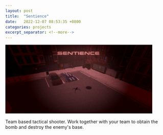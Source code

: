 ```yaml
---
layout: post
title:  "Sentience"
date:   2022-12-07 08:53:35 +0800
categories: projects
excerpt_separator: <!--more-->
---
```


<img class="post-img-center" src="/assets/img/sentience.png" width="460" height="215">

<p class="post-text-center">Team based tactical shooter. Work together with your team to obtain the bomb and destroy the enemy's base. </p>
<!--more-->
